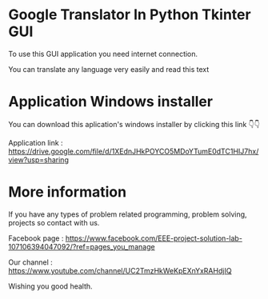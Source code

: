 # Google Translator In Python Tkinter GUI
To use this GUI application you need internet connection. 

You can translate any language very easily and read this text  

# Application Windows installer 
You can download this aplication's windows installer by clicking this link  👇👇

Application link : https://drive.google.com/file/d/1XEdnJHkPOYCO5MDoYTumE0dTC1HIJ7hx/view?usp=sharing

# More information
If you have any types of problem related programming, problem solving, projects so contact with us.

Facebook page : https://www.facebook.com/EEE-project-solution-lab-107106394047092/?ref=pages_you_manage

Our channel : https://www.youtube.com/channel/UC2TmzHkWeKpEXnYxRAHdjIQ

Wishing you good health. 
